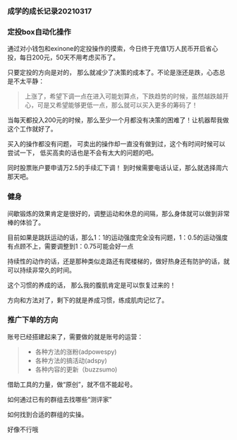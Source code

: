 ### 成学的成长记录20210317

### 定投box自动化操作

通过对小钱包和exinone的定投操作的摸索，今日终于充值1万人民币开启省心投，每日200元，50天不用考虑买币了。

只要定投的方向是对的， 那么就减少了决策的成本了。不论是涨还是跌，心态总是不太平静：

> 上涨了，希望下调一点在进入可能划算点，下跌趋势的时候，虽然越跌越开心，可是又希望能够更低一点，那么就可以买入更多的筹码了！

当每天都投入200元的时候，那么至少一个月都没有决策的困难了！让机器帮我做这个工作就好了。

买入的操作都没有问题， 可卖出的操作却一直没有做到过，这个有时间时候可以尝试一下， 低买高卖的话也是不会有太大的问题的吧。

同时股票账户要申请万2.5的手续汇下调！ 到时候需要电话认证，那么就选择周六那天吧。

### 健身

间歇锻炼的效果肯定是很好的，调整运动和休息的间隔，那么身体就可以做到非常棒的体验了。

目前如果是跳跃运动的话，那么1：1的运动强度完全没有问题，1：0.5的运动强度有点顾不上，需要调整到1：0.75可能会好一点

持续性的动作的话，还是那种类似走路还有爬楼梯的，做好热身还有防护的话，就可以持续非常久的时间。

这个习惯的养成的话， 那么我的腹肌肯定是可以恢复过来的！

方向和方法对了，剩下的就是养成习惯，练成肌肉记忆了。

### 推广下单的方向

账号已经搭建起来了，需要做的就是账号的运营：

> - 各种方法的涨粉(adpowespy)
> - 各种方法的搞活动(adspy)
> - 各种内容的更新（buzzsumo)

借助工具的力量，做“原创”，就不信不能起号。

如何通过已有的群组去找哪些“测评家”

如何找到合适的群组的实操。

好像不行哦
